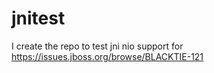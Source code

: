 jnitest
=======

I create the repo to test jni nio support for https://issues.jboss.org/browse/BLACKTIE-121